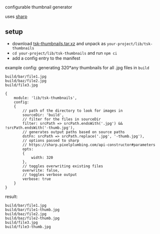 configurable thumbnail generator

uses [sharp](https://github.com/lovell/sharp)

## setup

- download [tsk-thumbnails.tar.xz](https://github.com/r1vn/tsk-thumbnails/raw/master/tsk-thumbnails.tar.xz) and unpack as `your-project/lib/tsk-thumbnails`
- `cd your-project/lib/tsk-thumbnails` and run `npm ci`
- add a config entry to the manifest

example config: generating 320*any thumbnails for all .jpg files in `build`

```
build/bar/file1.jpg
build/baz/file2.jpg
build/file3.jpg
```

```
{
    module: 'lib/tsk-thumbnails',
    config:
    {
        // path of the directory to look for images in
        sourceDir: 'build',
        // filter for the files in sourceDir
        filter: srcPath => srcPath.endsWith('.jpg') && !srcPath.endsWith('-thumb.jpg'),
        // generates output paths based on source paths
        dstFn: srcPath => srcPath.replace('.jpg', '-thumb.jpg'),
        // options passed to sharp
        // https://sharp.pixelplumbing.com/api-constructor#parameters
        opts:
        {
            width: 320
        },
        // toggles overwriting existing files
        overwrite: false,
        // toggles verbose output
        verbose: true
    }
}
```

result:

```
build/bar/file1.jpg
build/bar/file1-thumb.jpg
build/baz/file2.jpg
build/baz/file2-thumb.jpg
build/file3.jpg
build/file3-thumb.jpg
```